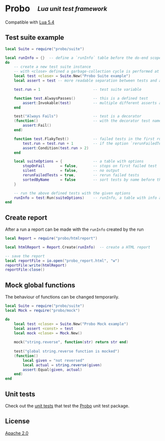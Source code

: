 # Probo  <sub><sup>_Lua unit test framework_<sup><sub>

Compatible with [Lua 5.4]

## Test suite example
```Lua
local Suite = require("probo/suite")

local runInfo = {}  -- define a `runInfo` table before the do-end scope
do
    -- create a new test suite instance
    -- with <close> defined a garbage-collection cycle is performed at the end this scope
    local test <close> = Suite.New("Probo Suite example")
    local assert = test -- more readable separation between tests and asserts

    test.run = 1                        -- test suite variable

    function test.AlwaysPasses()        -- this is a defined test
        assert:Invokable(test)          -- multiple different asserts are available
    end

    test("Always Fails")                -- test is a decorator
    (function()                         -- with the decorator test names can have spaces
        assert:Fail()
    end)

    function test.FlakyTest()           -- failed tests in the first run can be rerun
        test.run = test.run + 1         -- if the option `rerunFailedTests` is set to true
        assert:Condition(test.run > 2)
    end

    local suiteOptions = {              -- a table with options
        stopOnFail       = false,       -- stops on first failed test
        silent           = false,       -- no output
        rerunFailedTests = true,        -- rerun failed tests
        sortedByName     = false        -- sort tests by name before the test run
    }

    -- run the above defined tests with the given options
    runInfo = test:Run(suiteOptions)    -- runInfo, a table with info about the run
end
```

## Create report
After a run a report can be made with the `runInfo` created by the run

```lua
local Report = require("probo/htmlreport")

local htmlReport = Report.Create(runInfo)  -- create a HTML report

-- save the report
local reportFile = io.open("probo_report.html", "w")
reportFile:write(htmlReport)
reportFile:close()
```

## Mock global functions
The behaviour of functions can be changed temporarily.

```lua
local Suite = require("probo/suite")
local Mock = require("probo/mock")

do
    local test <close> = Suite.New("Probo Mock example")
    local assert <const> = test
    local mock <close> = Mock.New()
    
    mock("string.reverse", function(str) return str end)
    
    test("global string.reverse function is mocked")
    (function()
        local given = "not reversed"
        local actual = string.reverse(given)
        assert:Equal(given, actual)
    end)
end

```

## Unit tests
Check out the [unit tests] that test the [Probo] unit test package.


## License
[Apache 2.0]


[Lua 5.4]: https://www.lua.org/manual/5.4/
[unit tests]: ./test/README.md "/test/README.md"
[Probo]: ./probo/suite.lua "probo.lua"
[Apache 2.0]: ./LICENSE.txt "LICENSE.txt"
